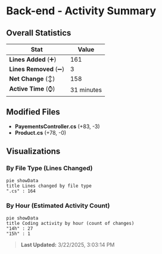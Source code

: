 # Back-end - Activity Summary 

## Overall Statistics

| Stat                   | Value                                                             |
| ---------------------- | ----------------------------------------------------------------- |
| **Lines Added** (➕)   | 161                                          |
| **Lines Removed** (➖) | 3                                        |
| **Net Change** (↕)    | 158                |
| **Active Time** (⌚)   | 31 minutes |


## Modified Files
- **PayementsController.cs** (+83, -3)
- **Product.cs** (+78, -0)

## Visualizations

### By File Type (Lines Changed)

```mermaid
pie showData
title Lines changed by file type
".cs" : 164
```

### By Hour (Estimated Activity Count)

```mermaid
pie showData
title Coding activity by hour (count of changes)
"14h" : 27
"15h" : 1
```


> **Last Updated:** 3/22/2025, 3:03:14 PM